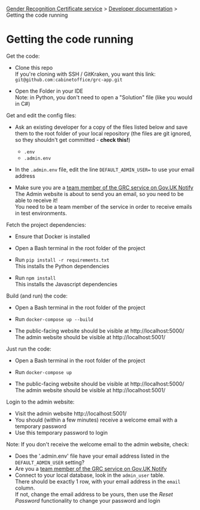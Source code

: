 
[Gender Recognition Certificate service](../README.md) >
[Developer documentation](README.md) >
Getting the code running

# Getting the code running

Get the code:
* Clone this repo  
  If you're cloning with SSH / GitKraken, you want this link:  
  `git@github.com:cabinetoffice/grc-app.git`

* Open the Folder in your IDE  
  Note: in Python, you don't need to open a "Solution" file (like you would in C#)

Get and edit the config files:
* Ask an existing developer for a copy of the files listed below and
  save them to the root folder of your local repository
  (the files are git ignored, so they shouldn't get committed - **check this!**)
  * `.env`
  * `.admin.env`

* In the `.admin.env` file, edit the line `DEFAULT_ADMIN_USER=` to use your email address

* Make sure you are a [team member of the GRC service on Gov.UK Notify](https://www.notifications.service.gov.uk/services/36bdb0a3-86e3-423d-b1ce-26fae1ead417/users)  
  The Admin website is about to send you an email, so you need to be able to receive it!  
  You need to be a team member of the service in order to receive emails in test environments.

Fetch the project dependencies:
* Ensure that Docker is installed

* Open a Bash terminal in the root folder of the project

* Run `pip install -r requirements.txt`  
  This installs the Python dependencies

* Run `npm install`  
  This installs the Javascript dependencies

Build (and run) the code:
* Open a Bash terminal in the root folder of the project

* Run `docker-compose up --build`  

* The public-facing website should be visible at http://localhost:5000/  
  The admin website should be visible at http://localhost:5001/

Just run the code:
* Open a Bash terminal in the root folder of the project

* Run `docker-compose up`  

* The public-facing website should be visible at http://localhost:5000/  
  The admin website should be visible at http://localhost:5001/

Login to the admin website:
* Visit the admin website http://localhost:5001/
* You should (within a few minutes) receive a welcome email with a temporary password
* Use this temporary password to login

Note: If you don't receive the welcome email to the admin website, check:
* Does the '.admin.env' file have your email address listed in the `DEFAULT_ADMIN_USER` setting?
* Are you a [team member of the GRC service on Gov.UK Notify](https://www.notifications.service.gov.uk/services/36bdb0a3-86e3-423d-b1ce-26fae1ead417/users)
* Connect to your local database, look in the `admin_user` table.  
  There should be exactly 1 row, with your email address in the `email` column.  
  If not, change the email address to be yours, then use the *Reset Password* functionality to change your password and login
